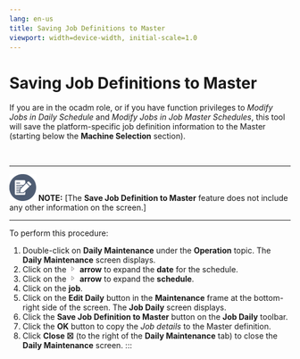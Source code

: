 ```yaml
---
lang: en-us
title: Saving Job Definitions to Master
viewport: width=device-width, initial-scale=1.0
---
```


#  Saving Job Definitions to Master

If you are in the ocadm role, or if you have function privileges to
*Modify Jobs in Daily Schedule* and *Modify Jobs in Job Master
Schedules*, this tool will save the platform-specific job definition
information to the Master (starting below the **Machine Selection**
section).

 

  -------------------------------------------------------------------------------------------------------------------------------- -----------------------------------------------------------------------------------------------------------------------------
  ![White pencil/paper icon on gray circular background](../../../Resources/Images/note-icon(48x48).png "Note icon")   **NOTE:** [The **Save Job Definition to Master** feature does not include any other information on the screen.]
  -------------------------------------------------------------------------------------------------------------------------------- -----------------------------------------------------------------------------------------------------------------------------

To perform this procedure:

1.  Double-click on **Daily Maintenance** under the **Operation** topic.
    The **Daily Maintenance** screen displays.
2.  Click on the ![](../../../Resources/Images/EM/EMarrowtoexpand.png)
    **arrow** to expand the **date** for the schedule.
3.  Click on the ![](../../../Resources/Images/EM/EMarrowtoexpand.png)
    **arrow** to expand the **schedule**.
4.  Click on the **job**.
5.  Click on the **Edit Daily** button in the **Maintenance** frame at
    the bottom-right side of the screen. The **Job Daily** screen
    displays.
6.  Click the **Save Job Definition to Master** button on the **Job
    Daily** toolbar.
7.  Click the **OK** button to copy the *Job details* to the Master
    definition.
8.  Click **Close ☒** (to the right of the **Daily Maintenance** tab) to
    close the **Daily Maintenance** screen.
:::

 

